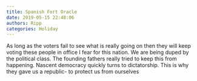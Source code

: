 ```yaml
---
title: Spanish Fort Oracle
date: 2019-05-15 22:48:06
authors: Ripp
categories: Holiday
---
```


 As long as the voters fail to see what is really going on then they will keep voting these people in office
I fear for this nation.  We are being duped by the political class.   The founding fathers really tried to keep this from happening.   Nascent democracy quickly turns to dictatorship.  This is why they gave us a republic- to protect us from ourselves